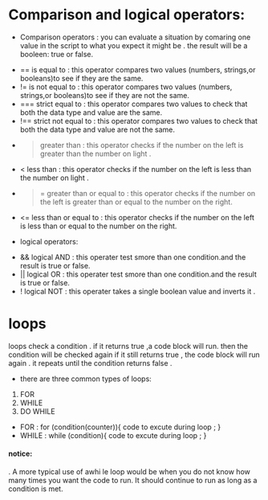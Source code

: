 # Comparison and logical operators:
- Comparison operators :
you can evaluate a situation by comaring one value in the script to what you expect it might be . the result will be a booleen: true or false.
* == is equal to :
this operator compares two values (numbers, strings,or booleans)to see if they are the same.
* != is not equal to :
 this operator compares two values (numbers, strings,or booleans)to see if they are not the same.
 * === strict equal to :
 this operator compares two values to check that both the data type and value are the same.
 * !== strict not equal to :
 this operator compares two values to check that both the data type and value are not the same.
 * > greater than :
 this operator checks if the  number on the left is greater than the  number on light .
 * < less than :
 this operator checks if the  number on the left is less than the  number on light .
 * >= greater than or equal to :
 this operator checks if the number on the left is greater than or equal to the number on the right.
 * <= less than or equal to :
 this operator checks if the number on the left is less than or equal to the number on the right.
 - logical operators:
 * &&   logical AND :
 this operater test smore than one condition.and the result is true or false.
 * || logical OR : 
 this operater test smore than one condition.and the result is true or false.
 * ! logical NOT :
 this operater takes a single boolean value and inverts it .


# loops
loops check a condition . 
if  it returns true ,a code block will run.
then the condition will be checked again if it still returns true ,
the code block will run again .
it repeats until the condition returns false .
* there are three common types of loops:
1. FOR 
2. WHILE 
3. DO WHILE 

- FOR :
for (condition(counter)){
    code to excute during loop ;
}
- WHILE :
while (condition){
    code to excute during loop ;
}
#### notice:
. A more typical use of awhi le loop would be when you do not know how many times you want the code to run. It should continue to run as long as a condition is met.

